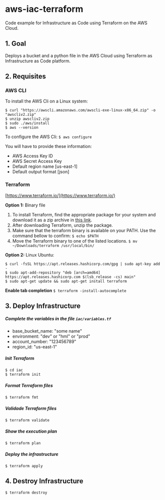 # aws-iac-terraform

Code example for Infrastructure as Code using Terraform on the AWS Cloud.

## 1. Goal
Deploys a bucket and a python file in the AWS Cloud using Terraform as Infrastructure as Code platform.

## 2. Requisites
### AWS CLI
To install the AWS Cli on a Linux system:
```
$ curl "https://awscli.amazonaws.com/awscli-exe-linux-x86_64.zip" -o "awscliv2.zip"
$ unzip awscliv2.zip
$ sudo ./aws/install
$ aws --version
```
To configure the AWS Cli:
`$ aws configure`

You will have to provide these information:
- AWS Access Key ID
- AWS Secret Access Key
- Default region name [us-east-1]
- Default output format [json]

### Terraform
[https://www.terraform.io/](https://www.terraform.io/)

**Option 1:** Binary file

1. To install Terraform, find the appropriate package for your system and download it as a zip archive in [this link](https://www.terraform.io/downloads.html).
2. After downloading Terraform, unzip the package.
3. Make sure that the terraform binary is available on your PATH. Use the command  bellow to confirm:
`$ echo $PATH`
4. Move the Terraform binary to one of the listed locations.
`$ mv ~/Downloads/terraform /usr/local/bin/`
  
**Option 2:** Linux Ubuntu:
```
$ curl -fsSL https://apt.releases.hashicorp.com/gpg | sudo apt-key add -
$ sudo apt-add-repository "deb [arch=amd64] https://apt.releases.hashicorp.com $(lsb_release -cs) main"
$ sudo apt-get update && sudo apt-get install terraform
```

**Enable tab completion**
`$ terraform -install-autocomplete`


## 3. Deploy Infrastructure

##### Complete the variables in the file `iac/variables.tf`
- base_bucket_name: "some name"
- environment: "dev" or "hml" or "prod"
- account_number: "123456789"
- region_id: "us-east-1"

##### Init Terraform
```
$ cd iac
$ terraform init
```

##### Format Terraform files
`$ terraform fmt`

##### Validade Terraform files
`$ terraform validate`

##### Show the execution plan
`$ terraform plan`

##### Deploy the infrastructure
`$ terraform apply`

## 4. Destroy Infrastructure
`$ terraform destroy`
